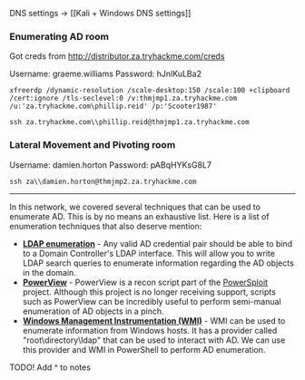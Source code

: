 
DNS settings -> [[Kali  + Windows DNS settings]]

### Enumerating AD room

Got creds from http://distributor.za.tryhackme.com/creds

Username: graeme.williams
Password: hJnlKuLBa2

`xfreerdp /dynamic-resolution /scale-desktop:150 /scale:100 +clipboard /cert:ignore /tls-seclevel:0 /v:thmjmp1.za.tryhackme.com /u:'za.tryhackme.com\phillip.reid' /p:'Scooter1987'` 

`ssh za.tryhackme.com\\phillip.reid@thmjmp1.za.tryhackme.com`

### Lateral Movement and Pivoting room

Username: damien.horton
Password: pABqHYKsG8L7

`ssh za\\damien.horton@thmjmp2.za.tryhackme.com`

---

In this network, we covered several techniques that can be used to enumerate AD. This is by no means an exhaustive list. Here is a list of enumeration techniques that also deserve mention:

- **[LDAP enumeration](https://book.hacktricks.xyz/pentesting/pentesting-ldap)** - Any valid AD credential pair should be able to bind to a Domain Controller's LDAP interface. This will allow you to write LDAP search queries to enumerate information regarding the AD objects in the domain.
- **[PowerView](https://github.com/PowerShellMafia/PowerSploit/blob/master/Recon/PowerView.ps1)** - PowerView is a recon script part of the [PowerSploit](https://github.com/PowerShellMafia/PowerSploit) project. Although this project is no longer receiving support, scripts such as PowerView can be incredibly useful to perform semi-manual enumeration of AD objects in a pinch.
- **[Windows Management Instrumentation (WMI)](https://0xinfection.github.io/posts/wmi-ad-enum/)** - WMI can be used to enumerate information from Windows hosts. It has a provider called "root\directory\ldap" that can be used to interact with AD. We can use this provider and WMI in PowerShell to perform AD enumeration.

TODO! Add ^ to notes
